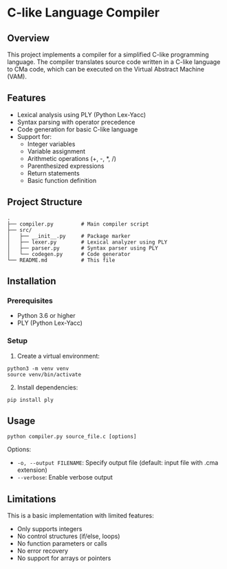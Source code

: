 # C-like Language Compiler

## Overview
This project implements a compiler for a simplified C-like programming language. The compiler translates source code written in a C-like language to CMa code, which can be executed on the Virtual Abstract Machine (VAM).

## Features
- Lexical analysis using PLY (Python Lex-Yacc)
- Syntax parsing with operator precedence
- Code generation for basic C-like language
- Support for:
  - Integer variables
  - Variable assignment
  - Arithmetic operations (+, -, *, /)
  - Parenthesized expressions
  - Return statements
  - Basic function definition

## Project Structure
```
.
├── compiler.py         # Main compiler script
├── src/
│   ├── __init__.py     # Package marker
│   ├── lexer.py        # Lexical analyzer using PLY
│   ├── parser.py       # Syntax parser using PLY
│   └── codegen.py      # Code generator
└── README.md           # This file
```

## Installation

### Prerequisites
- Python 3.6 or higher
- PLY (Python Lex-Yacc)

### Setup
1. Create a virtual environment:
```
python3 -m venv venv
source venv/bin/activate  
```

2. Install dependencies:
```
pip install ply
```

## Usage
```
python compiler.py source_file.c [options]
```

Options:
- `-o, --output FILENAME`: Specify output file (default: input file with .cma extension)
- `--verbose`: Enable verbose output

## Limitations
This is a basic implementation with limited features:
- Only supports integers
- No control structures (if/else, loops)
- No function parameters or calls
- No error recovery
- No support for arrays or pointers